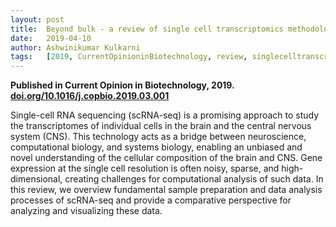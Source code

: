 ```yaml
---
layout: post
title:  Beyond bulk - a review of single cell transcriptomics methodologies and applications
date:   2019-04-10
author: Ashwinikumar Kulkarni
tags:   [2019, CurrentOpinioninBiotechnology, review, singlecelltranscriptomtics]
---
```


**Published in Current Opinion in Biotechnology, 2019.**<br>
**<a target="_blank" href="https://doi.org/10.1016/j.copbio.2019.03.001">doi.org/10.1016/j.copbio.2019.03.001</a>**

Single-cell RNA sequencing (scRNA-seq) is a promising approach to study the
transcriptomes of individual cells in the brain and the central nervous system
(CNS). This technology acts as a bridge between neuroscience, computational
biology, and systems biology, enabling an unbiased and novel understanding of
the cellular composition of the brain and CNS. Gene expression at the single
cell resolution is often noisy, sparse, and high-dimensional, creating
challenges for computational analysis of such data. In this review, we overview
fundamental sample preparation and data analysis processes of scRNA-seq and
provide a comparative perspective for analyzing and visualizing these data.
